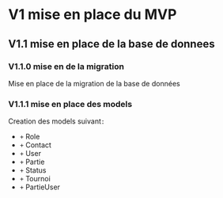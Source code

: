# V1 mise en place du MVP

## V1.1 mise en place de la base de donnees

### V1.1.0 mise en de la migration

Mise en place de la migration de la base de données

### V1.1.1 mise en place des models

Creation des models suivant`:`

- `+` Role
- `+` Contact
- `+` User
- `+` Partie
- `+` Status
- `+` Tournoi
- `+` PartieUser
